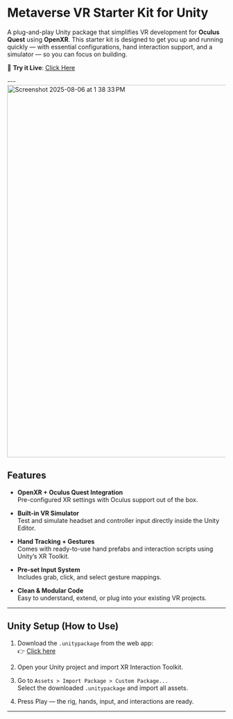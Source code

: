 # Metaverse VR Starter Kit for Unity

A plug-and-play Unity package that simplifies VR development for **Oculus Quest** using **OpenXR**. This starter kit is designed to get you up and running quickly — with essential configurations, hand interaction support, and a simulator — so you can focus on building.

🔗 **Try it Live**: [Click Here](https://unity-vr-starterkit.vercel.app)

---<img width="1512" height="857" alt="Screenshot 2025-08-06 at 1 38 33 PM" src="https://github.com/user-attachments/assets/af11b487-8fa4-4308-b1f6-257e0e950667" />


## Features

- **OpenXR + Oculus Quest Integration**  
  Pre-configured XR settings with Oculus support out of the box.

- **Built-in VR Simulator**  
  Test and simulate headset and controller input directly inside the Unity Editor.

- **Hand Tracking + Gestures**  
  Comes with ready-to-use hand prefabs and interaction scripts using Unity’s XR Toolkit.

- **Pre-set Input System**  
  Includes grab, click, and select gesture mappings.

- **Clean & Modular Code**  
  Easy to understand, extend, or plug into your existing VR projects.

---

## Unity Setup (How to Use)

1. Download the `.unitypackage` from the web app:  
   👉 [Click here](https://unity-vr-starterkit.vercel.app)

2. Open your Unity project and import XR Interaction Toolkit.

3. Go to `Assets > Import Package > Custom Package...`  
   Select the downloaded `.unitypackage` and import all assets.

4. Press Play — the rig, hands, input, and interactions are ready.

---

